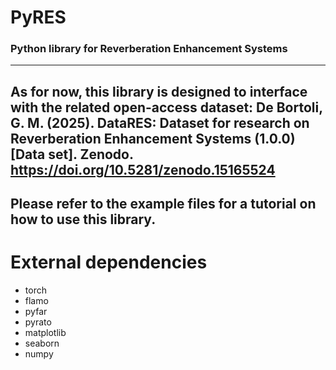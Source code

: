 # PyRES
### Python library for Reverberation Enhancement Systems
---
As for now, this library is designed to interface with the related open-access dataset:
De Bortoli, G. M. (2025). DataRES: Dataset for research on Reverberation Enhancement Systems (1.0.0) [Data set]. Zenodo. https://doi.org/10.5281/zenodo.15165524
---
Please refer to the example files for a tutorial on how to use this library.
---
# External dependencies

- torch
- flamo
- pyfar
- pyrato
- matplotlib
- seaborn
- numpy
